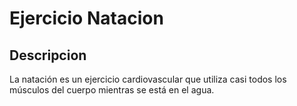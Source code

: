 # Ejercicio Natacion

## Descripcion 
La natación es un ejercicio cardiovascular que utiliza casi todos los músculos del cuerpo mientras se está en el agua.
